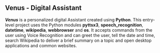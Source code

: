 ## Venus - Digital Assistant
***Venus*** is a personalized digital Assistant created using **Python**. This entry-level project uses the Python modules **pyttsx3**, **speech_recognition**, **datetime**, **wikipedia**, **webbrowser** and **os**. It accepts commands from the user using Voice Recognition and can greet the user, tell the date and time, search Wikipedia to deliver a brief summary on a topic and open desktop applications and common websites.

